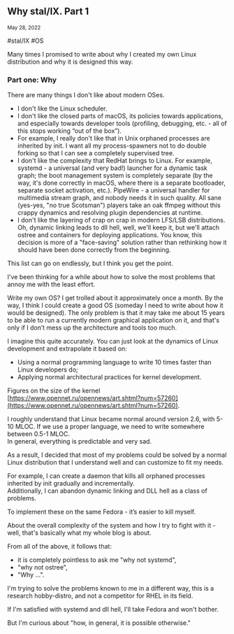 ## Why stal/IX. Part 1
<sup> May 28, 2022 </sup>

#stal/IX #OS

Many times I promised to write about why I created my own Linux distribution and why it is designed this way.

### Part one: Why

There are many things I don't like about modern OSes.
* I don't like the Linux scheduler.
* I don't like the closed parts of macOS, its policies towards applications, and especially towards developer tools (profiling, debugging, etc. - all of this stops working “out of the box”).
* For example, I really don't like that in Unix orphaned processes are inherited by init. I want all my process-spawners not to do double forking so that I can see a completely supervised tree.
* I don't like the complexity that RedHat brings to Linux. For example, systemd - a universal (and very bad!) launcher for a dynamic task graph; the boot management system is completely separate (by the way, it's done correctly in macOS, where there is a separate bootloader, separate socket activation, etc.). PipeWire - a universal handler for multimedia stream graph, and nobody needs it in such quality. All sane (yes-yes, "no true Scotsman") players take an oak ffmpeg without this crappy dynamics and resolving plugin dependencies at runtime.
* I don't like the layering of crap on crap in modern LFS/LSB distributions. Oh, dynamic linking leads to dll hell, well, we'll keep it, but we'll attach ostree and containers for deploying applications. You know, this decision is more of a "face-saving" solution rather than rethinking how it should have been done correctly from the beginning.

This list can go on endlessly, but I think you get the point.

I've been thinking for a while about how to solve the most problems that annoy me with the least effort.

Write my own OS? I get trolled about it approximately once a month. By the way, I think I could create a good OS (someday I need to write about how it would be designed). The only problem is that it may take me about 15 years to be able to run a currently modern graphical application on it, and that's only if I don’t mess up the architecture and tools too much.

I imagine this quite accurately. You can just look at the dynamics of Linux development and extrapolate it based on:
* Using a normal programming language to write 10 times faster than Linux developers do;
* Applying normal architectural practices for kernel development.

Figures on the size of the kernel [https://www.opennet.ru/opennews/art.shtml?num=57260](https://www.opennet.ru/opennews/art.shtml?num=57260).

I roughly understand that Linux became normal around version 2.6, with 5-10 MLOC. If we use a proper language, we need to write somewhere between 0.5-1 MLOC.<br>
In general, everything is predictable and very sad.

As a result, I decided that most of my problems could be solved by a normal Linux distribution that I understand well and can customize to fit my needs.

For example, I can create a daemon that kills all orphaned processes inherited by init gradually and incrementally.<br>
Additionally, I can abandon dynamic linking and DLL hell as a class of problems.

To implement these on the same Fedora - it’s easier to kill myself.

About the overall complexity of the system and how I try to fight with it - well, that's basically what my whole blog is about.

From all of the above, it follows that:
* it is completely pointless to ask me "why not systemd",
* "why not ostree",
* "Why …".

I'm trying to solve the problems known to me in a different way, this is a research hobby-distro, and not a competitor for RHEL in its field.

If I'm satisfied with systemd and dll hell, I'll take Fedora and won't bother.

But I'm curious about "how, in general, it is possible otherwise."
